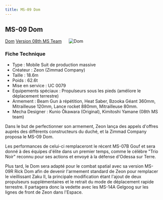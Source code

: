 ```yaml
---
title: MS-09 Dom
---
```


MS-09 Dom
---------


[Dom](javascript:change_image_m('images/stories/saga/msgundam/mechas/ms-09.png');) [Version 08th MS Team](javascript:change_image_m('images/stories/saga/msgundam/mechas/ms-0908th.png');)      ![Dom](/images/stories/saga/msgundam/mechas/ms-09.png)     


### Fiche Technique


* Type : Mobile Suit de production massive
* Créateur : Zeon (Zimmad Company)
* Taille : 18.6m
* Poids : 62.6t
* Mise en service : UC 0079
* Equipements spéciaux : Propulseurs sous les pieds (améliore le déplacement terrestre)
* Armement : Beam Gun à répétition, Heat Saber, Bzooka Géant 360mm, Mitrailleuse 120mm, Lance rocket 880mm, Mitrailleuse 80mm.
* Mecha Designer : Kunio Ôkawara (Original), Kimitoshi Yamane (08th MS team)


Dans le but de perfectionner son armement, Zeon lança des appels d'offres auprès des différents constructeurs du duché, et la Zimmad Company proposa le MS-09 Dom.


Les performances de celui-ci remplaceront le récent MS-07B Gouf et sera donné à des équipes d'élite dans un premier temps, comme le célèbre "Trio Noir" reconnu pour ses actions et envoyé à la défense d'Odessa sur Terre.


Plus tard, le Dom sera adapté pour le combat spatial avec sa version MS-09R Rick Dom afin de devenir l'armement standard de Zeon pour remplacer le vieillissant Zaku II, la principale modification étant l'ajout de deux propulseurs supplémentaires et le retrait du mode de déplacement rapide terrestre. Il partagera donc la vedette avec les MS-14A Gelgoog sur les lignes de front de Zeon dans l'Espace.

